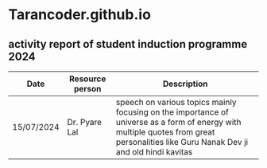 # Tarancoder.github.io
## activity report of student induction programme 2024
| Date | Resource person | Description |
| ----------- | ----------- | ----------- |
| 15/07/2024 | Dr. Pyare Lal | speech on various topics mainly focusing on the importance of universe as a form of energy with multiple quotes from great personalities like Guru Nanak Dev ji and old hindi kavitas 
